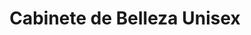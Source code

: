 ---
title: "Cabinete de Belleza Unisex"
url: /quito/cabinete-de-belleza-unisex/
shop: cosméticos
---